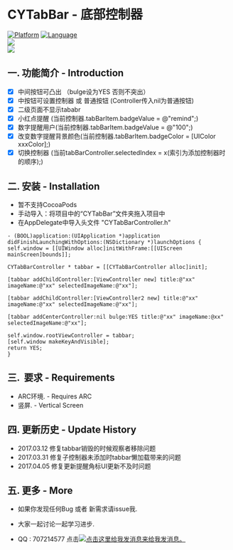# CYTabBar - 底部控制器
[![Platform](http://img.shields.io/badge/platform-ios-blue.svg?style=flat
             )](https://developer.apple.com/iphone/index.action)
[![Language](http://img.shields.io/badge/language-ObjC-brightgreen.svg?style=flat)](https://developer.apple.com/Objective-C)</br>
![](http://upload-images.jianshu.io/upload_images/2028853-71816e3e435ea4b3.png?imageMogr2/auto-orient/strip%7CimageView2/2/w/1240)</br>
![](http://upload-images.jianshu.io/upload_images/2028853-3ad54ef949ad7cbe.png?imageMogr2/auto-orient/strip%7CimageView2/2/w/320)

## 一.  功能简介 - Introduction

- [x] 中间按钮可凸出 （bulge设为YES 否则不突出）
- [x] 中按钮可设置控制器 或 普通按钮 (Controller传入nil为普通按钮)
- [x] 二级页面不显示tababr 
- [x] 小红点提醒 (当前控制器.tabBarItem.badgeValue = @"remind";)
- [x] 数字提醒用户(当前控制器.tabBarItem.badgeValue = @"100";)
- [x] 改变数字提醒背景颜色(当前控制器.tabBarItem.badgeColor = [UIColor xxxColor];)
- [x] 切换控制器 (当前tabBarController.selectedIndex = x(索引为添加控制器时的顺序);)

## 二.  安装 - Installation

- 暂不支持CocoaPods
- 手动导入：将项目中的“CYTabBar”文件夹拖入项目中
- 在AppDelegate中导入头文件 "CYTabBarController.h" 

```
- (BOOL)application:(UIApplication *)application didFinishLaunchingWithOptions:(NSDictionary *)launchOptions {
self.window = [[UIWindow alloc]initWithFrame:[[UIScreen mainScreen]bounds]];

CYTabBarController * tabbar = [[CYTabBarController alloc]init];

[tabbar addChildController:[ViewController new] title:@"xx" imageName:@"xx" selectedImageName:@"xx"];

[tabbar addChildController:[ViewController2 new] title:@"xx" imageName:@"xx" selectedImageName:@"xx"];

[tabbar addCenterController:nil bulge:YES title:@"xx" imageName:@xx" selectedImageName:@"xx"];

self.window.rootViewController = tabbar;
[self.window makeKeyAndVisible];
return YES;
}
```

## 三.  要求 - Requirements

- ARC环境. - Requires ARC
- 竖屏.    - Vertical Screen


## 四.  更新历史 - Update History

- 2017.03.12  修复tabbar销毁的时候观察者移除问题
- 2017.03.31  修复子控制器未添加时tabbar懒加载带来的问题
- 2017.04.05  修复更新提醒角标UI更新不及时问题


## 五.  更多 - More

- 如果你发现任何Bug 或者 新需求请issue我.

- 大家一起讨论一起学习进步.
 
- QQ : 707214577 点击<a target="_blank" href="http://wpa.qq.com/msgrd?v=3&uin=707214577&site=qq&menu=yes"><img border="0" src="http://wpa.qq.com/pa?p=2:707214577:52" alt="点击这里给我发消息" title="点击这里给我发消息"/>来给我发消息。</a>
  
